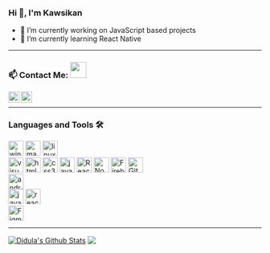### Hi 👋, I'm Kawsikan


<!-- **Kawsikan/Kawsikan** is a ✨ _special_ ✨ repository because its `README.md` (this file) appears on your GitHub profile.
 -->

- 🔭 I’m currently working on JavaScript based projects
- 🌱 I’m currently learning React Native
<!-- - 👯 I’m looking to collaborate on ... -->
<!-- - 🤔 I’m looking for help with ... -->
<!-- - 💬 Ask me about ... -->
<!-- - 📫 How to reach me: ... -->
<!-- - 😄 Pronouns:  -->
<!-- - ⚡ Fun fact: 
 -->

---

### 📫 Contact Me: <img src="https://media.giphy.com/media/LnQjpWaON8nhr21vNW/giphy.gif" height="32">


[<img align="left" alt="Didula-Lakminda | Facebook" height="22px" src="https://img.icons8.com/fluent/240/000000/facebook-new.png"/>][facebook]
[<img align="left" alt="Sabesan | LinkedIn" height="22px" src="https://img.icons8.com/fluent/240/000000/linkedin.png"/>][linkedin]
<!-- 
[<img align="left" alt="Sabesan | Facebook" height="22px" src="https://img.icons8.com/fluent/240/000000/facebook-new.png"/>][facebook]
[<img align="left" alt="Sabesan | Instagram" height="22px" src="https://img.icons8.com/fluent/240/000000/instagram-new.png"/>][instagram]
[<img align="left" alt="Sabesan | Messenger" height="22px" src="https://img.icons8.com/fluent/240/000000/facebook-messenger--v2.png"/>][messenger]
[<img align="left" alt="Sabesan | LinkedIn" height="22px" src="https://img.icons8.com/fluent/240/000000/linkedin.png"/>][linkedin]
[<img align="left" alt="Sabesan | Skype" height="22px" src="https://img.icons8.com/color/240/000000/skype--v1.png"/>][skype]
[<img align="left" alt="Sabesan | Telegram" height="22px" src="https://img.icons8.com/color/240/000000/telegram-app--v1.png"/>][telegram] -->

<br />


---

### Languages and Tools 🛠️

<p><img alt="windows" width="30px" src="https://img.icons8.com/color/240/000000/windows-10.png">
  <img alt="macos" width="30px" src="https://img.icons8.com/officel/160/000000/mac-logo.png">
  <img alt="linux" width="30px" src="https://img.icons8.com/color/96/000000/ubuntu.png">
<br />
<img alt="visual studio code" width="30px" src="https://img.icons8.com/fluent/240/000000/visual-studio-code-2019.png" />
<img alt="html5" width="30px" src="https://img.icons8.com/color/240/000000/html-5.png">
<img alt="css3" width="30px" src="https://img.icons8.com/color/240/000000/css3.png">
<img alt="javascript" width="30px" src="https://img.icons8.com/color/240/000000/javascript.png" />
<!-- <img alt="typescript" width="30px" src="https://img.icons8.com/color/240/000000/typescript.png"> -->
<img alt="ReactJs" width="30px" src="https://img.icons8.com/color/240/000000/react-native.png"/>
<!-- <img alt="angularjs" width="30px" src="https://img.icons8.com/color/240/000000/angularjs.png"/> -->
<!-- <img alt="vue-js" width="30px" src="https://img.icons8.com/color/240/000000/vue-js.png"/> -->
<img alt="Node.js" width="30px" src="https://img.icons8.com/color/240/000000/nodejs.png">
<img alt="Firebase" width="30px" src="https://img.icons8.com/color/240/000000/firebase.png"/>
<img alt="Git" width="30px" src="https://img.icons8.com/color/240/000000/git.png">
<br />
<img alt="android" width="30px" src="https://img.icons8.com/color/240/000000/android-os.png"/>
<!-- <img alt="ios" width="30px" src="https://img.icons8.com/color/240/000000/ios-logo.png"/> -->
<br />
<img alt="java" width="30px" src="https://img.icons8.com/color/240/000000/java-coffee-cup-logo--v1.png"/>
<img alt="react-native" width="30px" src="https://img.icons8.com/color/240/000000/react-native.png"/>
<!-- <img alt="flutter" width="30px" src="https://img.icons8.com/color/240/000000/flutter.png"/> -->
<!-- <img alt="swift" width="30px" src="https://img.icons8.com/color/240/000000/swift.png"/> -->
<br />
<img alt="Figma" width="30px" src="https://img.icons8.com/fluent/240/000000/figma.png"/>
<!-- <img alt="adobeXD" width="30px" src="https://img.icons8.com/color/240/000000/adobe-xd--v1.png"/> -->
<!-- <img alt="Sketch" width="30px" src="https://img.icons8.com/plasticine/200/000000/sketch.png"/></p> -->


---
<!-- 
[![Didula's github stats](https://github-readme-stats.vercel.app/api?username=Didula-Lakminda)](https://github.com/Didula-Lakminda/github-readme-stats)

[![Top Langs](https://github-readme-stats.vercel.app/api/top-langs/?username=Didula-Lakminda)](https://github.com/Didula-Lakminda/github-readme-stats) -->

<a href="https://github-readme-stats.vercel.app/api?username=Didula-Lakminda&show_icons=true&hide_border=true&count_private=true&include_all_commits=true&theme=default">
	<img align="center" alt="Didula's Github Stats" src="https://github-readme-stats.vercel.app/api?username=Didula-Lakminda&show_icons=true&hide_border=true&count_private=true&include_all_commits=true&theme=default" /></a>
<a href="https://github-readme-stats.vercel.app/api/top-langs/?username=Didula-Lakminda&layout=compact&theme=default">
	<img align="center" src="https://github-readme-stats.vercel.app/api/top-langs/?username=Didula-Lakminda&layout=compact&theme=default" />
</a>

[linkedin]: https://www.linkedin.com/in/didula-lakminda/
[facebook]: https://www.facebook.com/dmax.lakminda/
<!-- [hackerank]: https://www.hackerrank.com/didulalakminda31

<br />
